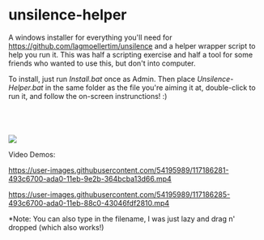 
# unsilence-helper
A windows installer for everything you'll need for https://github.com/lagmoellertim/unsilence and a helper wrapper script to help you run it. This was half a scripting exercise and half a tool for some friends who wanted to use this, but don't into computer.


To install, just run _Install.bat_ once as Admin. Then place _Unsilence-Helper.bat_ in the same folder as the file you're aiming it at, double-click to run it, and follow the on-screen instrunctions! :)
\
\
\
\
\
![](https://user-images.githubusercontent.com/54195989/117187559-a8e74200-ada1-11eb-85c3-e6566bf2d113.png)


Video Demos:


https://user-images.githubusercontent.com/54195989/117186281-493c6700-ada0-11eb-9e2b-364bcba13d66.mp4

https://user-images.githubusercontent.com/54195989/117186285-493c6700-ada0-11eb-88c0-43046fdf2810.mp4

*Note: You can also type in the filename, I was just lazy and drag n' dropped (which also works!)
